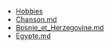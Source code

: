 * [Hobbies](https://github.com/Pascal37/Samulak-Notation/blob/Suivi/Hobbies.md)
* [Chanson.md](https://github.com/Pascal37/Samulak-Notation/blob/Suivi/Chanson.md)
* [Bosnie_et_Herzegovine.md](https://github.com/Pascal37/Samulak-Notation/blob/Suivi/Pays/Bosnie_et_Herzegovine.md)
* [Egypte.md](https://github.com/Pascal37/Samulak-Notation/blob/Suivi/Pays/Egypte.md)
